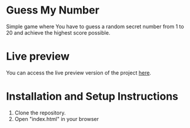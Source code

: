 # Guess My Number
Simple game where You have to guess a random secret number from 1 to 20 and achieve the highest score possible.

# Live preview
You can access the live preview version of the project [here](https://misterbolt.github.io/guess-my-number/ "Guess My Number").

# Installation and Setup Instructions
1. Clone the repository.
2. Open "index.html" in your browser
